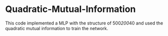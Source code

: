 # Quadratic-Mutual-Information
This code implemented a MLP with the structure of 500*200*40 and used the quadratic mutual information to train the network.
